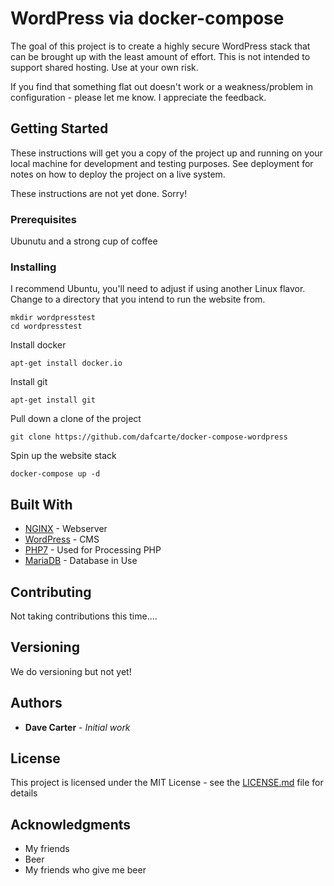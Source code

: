 # WordPress via docker-compose

The goal of this project is to create a highly secure WordPress stack that can be brought up with the least amount of effort. This is not intended to support shared hosting. Use at your own risk.

If you find that something flat out doesn't work or a weakness/problem in configuration - please let me know. I appreciate the feedback.

## Getting Started

These instructions will get you a copy of the project up and running on your local machine for development and testing purposes. 
See deployment for notes on how to deploy the project on a live system.

These instructions are not yet done. Sorry!

### Prerequisites

Ubunutu and a strong cup of coffee

### Installing

I recommend Ubuntu, you'll need to adjust if using another Linux flavor. Change to a directory that you intend to run the website from.

```
mkdir wordpresstest
cd wordpresstest
```

Install docker

```
apt-get install docker.io
```

Install git

```
apt-get install git
```

Pull down a clone of the project

```
git clone https://github.com/dafcarte/docker-compose-wordpress
```

Spin up the website stack

```
docker-compose up -d
```

## Built With

* [NGINX](http://www.dropwizard.io/1.0.2/docs/) - Webserver
* [WordPress](https://maven.apache.org/) - CMS
* [PHP7](https://rometools.github.io/rome/) - Used for Processing PHP
* [MariaDB](https://rometools.github.io/rome/) - Database in Use

## Contributing

Not taking contributions this time....

## Versioning

We do versioning but not yet!

## Authors

* **Dave Carter** - *Initial work*

## License

This project is licensed under the MIT License - see the [LICENSE.md](LICENSE.md) file for details

## Acknowledgments

* My friends
* Beer
* My friends who give me beer
